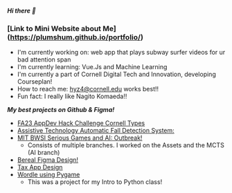 ***Hi there 👋***

### [Link to Mini Website about Me] (https://plumshum.github.io/portfolio/) ###


- I'm currently working on: web app that plays subway surfer videos for ur bad attention span
- I'm currently learning: Vue.Js and Machine Learning
- I'm currently a part of Cornell Digital Tech and Innovation, developing Courseplan!
- How to reach me: hyz4@cornell.edu works best!!
- Fun fact: I really like Nagito Komaeda!!

***My best projects on Github & Figma!***
- [FA23 AppDev Hack Challenge Cornell Types](https://github.com/maxslarsson/cornell-types-frontend)
- [Assistive Technology Automatic Fall Detection System:](https://github.com/Assistive-Technology-Create-Team/plumshum.github.io)
- [MIT BWSI Serious Games and AI: Outbreak!](https://github.com/Czedros/SGAI-Uly-1)
  -   Consists of multiple branches. I worked on the Assets and the MCTS (AI branch)
- [Bereal Figma Design!](https://www.figma.com/proto/1NgrHknY7yuJuxf3dRgOT5/BeReal?type=design&node-id=46-614&t=U4nJa4j95w6oOubX-1&scaling=scale-down&page-id=46%3A613&starting-point-node-id=46%3A614&mode=design)
- [Tax App Design](https://www.figma.com/proto/kGE9vBnNJ3jdysDkjUg55f/Tax-App?type=design&node-id=36-2&t=0Uw7xlPo6GWSwZgG-1&scaling=scale-down&page-id=0%3A1&starting-point-node-id=36%3A2&show-proto-sidebar=1&mode=design)
- [Wordle using Pygame](https://github.com/plumshum/wordle-hannah)
  - This was a project for my Intro to Python class!
